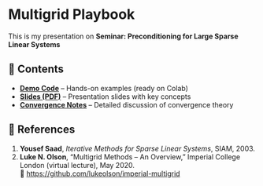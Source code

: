 # Multigrid Playbook

This is my presentation on **Seminar: Preconditioning for Large Sparse Linear Systems**


## 📂 Contents

- **[Demo Code](./demo.ipynb)** – Hands-on examples (ready on Colab)
- **[Slides (PDF)](./slides.pdf)** – Presentation slides with key concepts  
- **[Convergence Notes](./convergence.pdf)** – Detailed discussion of convergence theory  


## 📖 References

1. **Yousef Saad**, *Iterative Methods for Sparse Linear Systems*, SIAM, 2003.  
2. **Luke N. Olson**, “Multigrid Methods – An Overview,” Imperial College London (virtual lecture), May 2020.  
   🔗 https://github.com/lukeolson/imperial-multigrid


